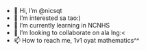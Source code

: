 - 👋 Hi, I’m @nicsqt
- 👀 I’m interested sa tao:)
- 🌱 I’m currently learning in NCNHS
- 💞️ I’m looking to collaborate on ala lng:<
- 📫 How to reach me, 1v1 oyat mathematics^^

<!---
nicsqyut/nicsqyut is a ✨ special ✨ repository because its `README.md` (this file) appears on your GitHub profile.
You can click the Preview link to take a look at your changes.
--->

